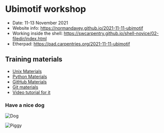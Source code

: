 # Ubimotif workshop

* Date: 11-13 November 2021
* Website info: https://normandavey.github.io/2021-11-11-ubimotif
* Working inside the shell: https://swcarpentry.github.io/shell-novice/02-filedir/index.html
* Etherpad: https://pad.carpentries.org/2021-11-11-ubimotif


## Training materials
- [Unix Materials](https://swcarpentry.github.io/shell-novice/)
- [Python Materials](https://idpfun.github.io/IDP_Python/)
- [GitHub Materials](https://malvikasharan.github.io/developing_collaborative_document/)
- [Git materials](https://swcarpentry.github.io/git-novice/)
- [Video tutorial for it](https://www.youtube.com/watch?v=fTRtzsYo7Ho)


### Have a nice dog
![Dog](https://images.unsplash.com/photo-1586671267731-da2cf3ceeb80?ixlib=rb-1.2.1&ixid=MnwxMjA3fDB8MHxwaG90by1wYWdlfHx8fGVufDB8fHx8&auto=format&fit=crop&w=1978&q=80)

![Piggy](https://images.unsplash.com/photo-1516467508483-a7212febe31a?ixlib=rb-1.2.1&ixid=MnwxMjA3fDB8MHxwaG90by1wYWdlfHx8fGVufDB8fHx8&auto=format&fit=crop&w=1473&q=80)
